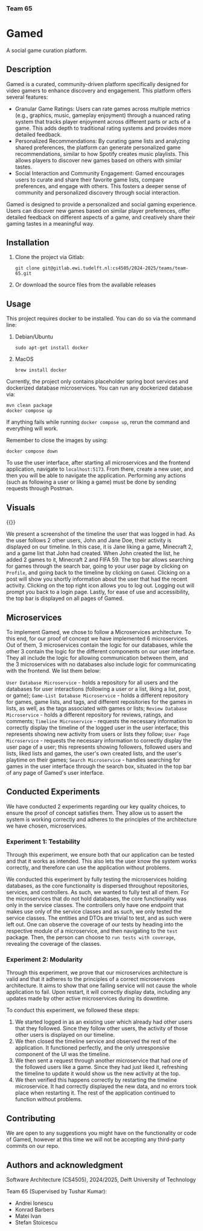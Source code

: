 ### Team 65

# Gamed
A social game curation platform.

## Description
Gamed is a curated, community-driven platform specifically designed for video gamers to enhance discovery and engagement. This platform offers several features:

- Granular Game Ratings: Users can rate games across multiple metrics (e.g., graphics, music, gameplay enjoyment) through a nuanced rating system that tracks player enjoyment across different parts or acts of a game. This adds depth to traditional rating systems and provides more detailed feedback.
- Personalized Recommendations: By curating game lists and analyzing shared preferences, the platform can generate personalized game recommendations, similar to how Spotify creates music playlists. This allows players to discover new games based on others with similar tastes.
- Social Interaction and Community Engagement: Gamed encourages users to curate and share their favorite game lists, compare preferences, and engage with others. This fosters a deeper sense of community and personalized discovery through social interaction.

Gamed is designed to provide a personalized and social gaming experience. Users can discover new games based on similar player preferences, offer detailed feedback on different aspects of a game, and creatively share their gaming tastes in a meaningful way.

## Installation
1. Clone the project via Gitlab:

    `git clone git@gitlab.ewi.tudelft.nl:cs4505/2024-2025/teams/team-65.git`

2. Or download the source files from the available releases

## Usage
This project requires docker to be installed. You can do so via the command line:

1. Debian/Ubuntu
     
    `sudo apt-get install docker`
2. MacOS
    
    `brew install docker`

Currently, the project only contains placeholder spring boot services and dockerized database microservices. You can run any dockerized database via:

    mvn clean package
    docker compose up

If anything fails while running `docker compose up`, rerun the command and everything will work.

Remember to close the images by using: 

    docker compose down

To use the user interface, after starting all microservices and the frontend application, navigate to `localhost:5173`. From there,
create a new user, and then you will be able to navigate the application. Performing any actions (such as following a user or liking a game)
must be done by sending requests through Postman.

## Visuals

{{<image file="TimelineVisualForREADME.png" caption="A screenshot of the timeline">}}

We present a screenshot of the timeline the user that was logged in had. As the user follows 2 other users, John and Jane Doe, their activity
is displayed on our timeline. In this case, it is Jane liking a game, Minecraft 2, and a game list that John had created. When John created
the list, he added 2 games to it, Minecraft 2 and FIFA 59. The top bar allows searching for games through the search bar, going to your
user page by clicking on `Profile`, and going back to the timeline by clicking on `Gamed`. Clicking on a post will show you shortly information
about the user that had the recent activity. Clicking on the top right icon allows you to log out. Logging out will prompt you back to a login page. 
Lastly, for ease of use and accessibility, the top bar is displayed on all pages of Gamed.

## Microservices
To implement Gamed, we chose to follow a Microservices architecture. To this end, for our proof of concept we have implemented 6 microservices.
Out of them, 3 microservices contain the logic for our databases, while the other 3 contain the logic for the different components on
our user interface. They all include the logic for allowing communication between them, and the 3 microservices with no databases also
include logic for communicating with the frontend. We list them below:

`User Database Microservice` - holds a repository for all users and the databases for user interactions (following a user or a list, liking a list, post, or game);
`Game-List Database Microservice` - holds a different repository for games, game lists, and tags, and different repositories for the games in lists, as well, as the tags associated with games or lists;
`Review Database Microservice` - holds a different repository for reviews, ratings, and comments;
`Timeline Microservice` - requests the necessary information to correctly display the timeline of the logged user in the user interface; this
represents showing new activity from users or lists they follow;
`User Page Microservice` - requests the necessary information to correctly display the user page of a user; this represents showing
followers, followed users and lists, liked lists and games, the user's own created lists, and the user's playtime on their games;
`Search Microservice` - handles searching for games in the user interface through the search box, situated in the top bar of any page of
Gamed's user interface.

## Conducted Experiments
We have conducted 2 experiments regarding our key quality choices, to ensure the proof of concept satisfies them. They allow us to 
assert the system is working correctly and adheres to the principles of the architecture we have chosen, microservices.

### Experiment 1: Testability
Through this experiment, we ensure both that our application can be tested and that it works as intended. This also lets the user know
the system works correctly, and therefore can use the application without problems.


We conducted this experiment by fully testing the microservices holding databases, as the core functionality is dispersed throughout repositories,
services, and controllers. As such, we wanted to fully test all of them. For the microservices that do not hold databases, the core functionality
was only in the service classes. The controllers only have one endpoint that makes use only of the service classes and as such, we only
tested the service classes. The entities and DTOs are trivial to test, and as such were left out. One can observe the coverage of our tests
by heading into the respective module of a microservice, and then navigating to the `test` package. Then, the person can choose to `run tests
with coverage`, revealing the coverage of the classes.

### Experiment 2: Modularity
Through this experiment, we prove that our microservices architecture is valid and that it adheres to the principles of a correct microservices
architecture. It aims to show that one failing service will not cause the whole application to fail. Upon restart, it will correctly display data, including any updates made by other active microservices during its downtime.


To conduct this experiment, we followed these steps:
1) We started logged in as an existing user which already had other users that they followed. Since they follow other users, the activity of those other users is displayed on our timeline.
2) We then closed the timeline service and observed the rest of the application. It functioned perfectly, and the only unresponsive component of the UI was the timeline.
3) We then sent a request through another microservice that had one of the followed users like a game. Since they had just liked it, refreshing the timeline to update it would show us the new activity at the top.
4) We then verified this happens correctly by restarting the timeline microservice. It had correctly displayed the new data, and no errors took place when restarting it. The rest of the application continued to function without problems.

## Contributing
We are open to any suggestions you might have on the functionality or code of Gamed, however at this time we will not be accepting any third-party commits on our repo.

## Authors and acknowledgment
Software Architecture (CS4505), 2024/2025, Delft University of Technology

Team 65 (Supervised by Tushar Kumar):
- Andrei Ionescu
- Konrad Barbers
- Matei Ivan
- Stefan Stoicescu

